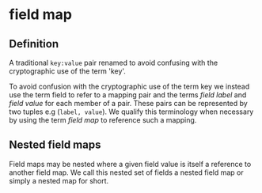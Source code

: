 # field map
## Definition
A traditional `key:value` pair renamed to avoid confusing with the cryptographic use of the term 'key'.

To avoid confusion with the cryptographic use of the term key we instead use the term field to refer to a mapping pair and the terms _field label_ and _field value_ for each member of a pair. These pairs can be represented by two tuples e.g (`label, value`). We qualify this terminology when necessary by using the term _field map_ to reference such a mapping.

## Nested field maps
Field maps may be nested where a given field value is itself a reference to another field map. We call this nested set of fields a nested field map or simply a nested map for short.